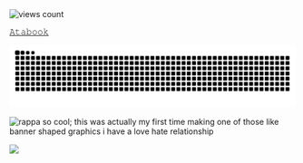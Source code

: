  <img width="140" src="https://komarev.com/ghpvc/?username=your-github-username&color=b95f74" alt="views count">
 
 [𝙰𝚝𝚊𝚋𝚘𝚘𝚔](https://k-ant.atabook.org/)

<img src="https://raw.githubusercontent.com/eric-py/eric-py/output/snake.svg" alt="Snake animation" />

![rappa so cool; this was actually my first time making one of those like banner shaped graphics i have a love hate relationship](https://files.catbox.moe/fu2n7e.png) 　　　　

![](https://files.catbox.moe/0vj438.png)  
<!--
**K-ANT0/K-ANT0** is a ✨ _special_ ✨ repository because its `README.md` (this file) appears on your GitHub profile.

Here are some ideas to get you started:

- 🔭 I’m currently working on ...
- 🌱 I’m currently learning ...
- 👯 I’m looking to collaborate on ...
- 🤔 I’m looking for help with ...
- 💬 Ask me about ...
- 📫 How to reach me: ...
- 😄 Pronouns: ...
- ⚡ Fun fact: ...
-->

